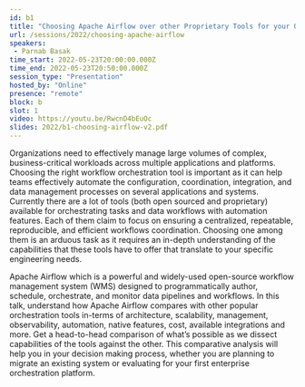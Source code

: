 ```yaml
---
id: b1
title: "Choosing Apache Airflow over other Proprietary Tools for your Orchestration needs"
url: /sessions/2022/choosing-apache-airflow
speakers:
 - Parnab Basak
time_start: 2022-05-23T20:00:00.000Z
time_end: 2022-05-23T20:50:00.000Z
session_type: "Presentation"
hosted_by: "Online"
presence: "remote"
block: b
slot: 1
video: https://youtu.be/RwcnD4bEuOc
slides: 2022/b1-choosing-airflow-v2.pdf
---
```


Organizations need to effectively manage large volumes of complex, business-critical workloads across multiple applications and platforms. Choosing the right workflow orchestration tool is important as it can help teams effectively automate the configuration, coordination, integration, and data management processes on several applications and systems. Currently there are a lot of tools (both open sourced and proprietary) available for orchestrating tasks and data workflows with automation features. Each of them claim to focus on ensuring a centralized, repeatable, reproducible, and efficient workflows coordination. Choosing one among them is an arduous task as it requires an in-depth understanding of the capabilities that these tools have to offer that translate to your specific engineering needs.
 
  
 
 Apache Airflow which is a powerful and widely-used open-source workflow management system (WMS) designed to programmatically author, schedule, orchestrate, and monitor data pipelines and workflows. In this talk, understand how Apache Airflow compares with other popular orchestration tools in-terms of architecture, scalability, management, observability, automation, native features, cost, available integrations and more. Get a head-to-head comparison of what’s possible as we dissect capabilities of the tools against the other. This comparative analysis will help you in your decision making process, whether you are planning to migrate an existing system or evaluating for your first enterprise orchestration platform.